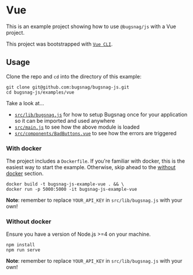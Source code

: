 # Vue

This is an example project showing how to use `@bugsnag/js` with a Vue project.

This project was bootstrapped with [`Vue CLI`](https://cli.vuejs.org/).

## Usage

Clone the repo and `cd` into the directory of this example:

```
git clone git@github.com:bugsnag/bugsnag-js.git
cd bugsnag-js/examples/vue
```
Take a look at…
- [`src/lib/bugsnag.js`](src/lib/bugsnag.js) for how to setup Bugsnag once for your application so it can be imported and used anywhere
- [`src/main.js`](src/main.js) to see how the above module is loaded
- [`src/components/BadButtons.vue`](src/components/BadButtons.vue) to see how the errors are triggered

### With docker

The project includes a `Dockerfile`. If you're familiar with docker, this is the easiest way to start the example. Otherwise, skip ahead to the [without docker](#without-docker) section.

```
docker build -t bugsnag-js-example-vue . && \
docker run -p 5000:5000 -it bugsnag-js-example-vue
```

__Note__: remember to replace `YOUR_API_KEY` in `src/lib/bugsnag.js` with your own!

### Without docker

Ensure you have a version of Node.js >=4 on your machine.

```
npm install
npm run serve
```
__Note__: remember to replace `YOUR_API_KEY` in `src/lib/bugsnag.js` with your own!
